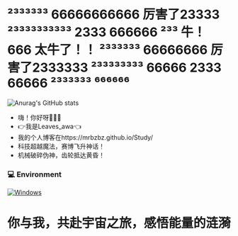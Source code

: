# ²³³³³³³ 66666666666 厉害了23333 ²³³³³³³³³³³ 2333 666666 ²³³ 牛！ 666 太牛了！！ ²³³³³³³ 66666666 厉害了2333333 ²³³³³³³³³ 66666 2333 66666 ²³³³³³³ ⁶⁶⁶⁶⁶⁶
![Anurag's GitHub stats](https://github-readme-stats.vercel.app/api?username=MrBZBZ&show_icons=true&theme=merko&count_private=true)

* 嗨！你好呀👋👋👋
* 👉我是Leaves_awa👈
* 我的个人博客在https://mrbzbz.github.io/Study/
* 科技超越魔法，赛博飞升神话！
* 机械破碎伪神，齿轮抵达黄昏！
### 💻 Environment
[![Windows](https://img.shields.io/badge/Windows-00BBFF?style=flat-square&logo=Windows&logoColor=FFFFFF&labelColor=00BBFF)](https://www.microsoft.com/windows11)
# 你与我，共赴宇宙之旅，感悟能量的涟漪
